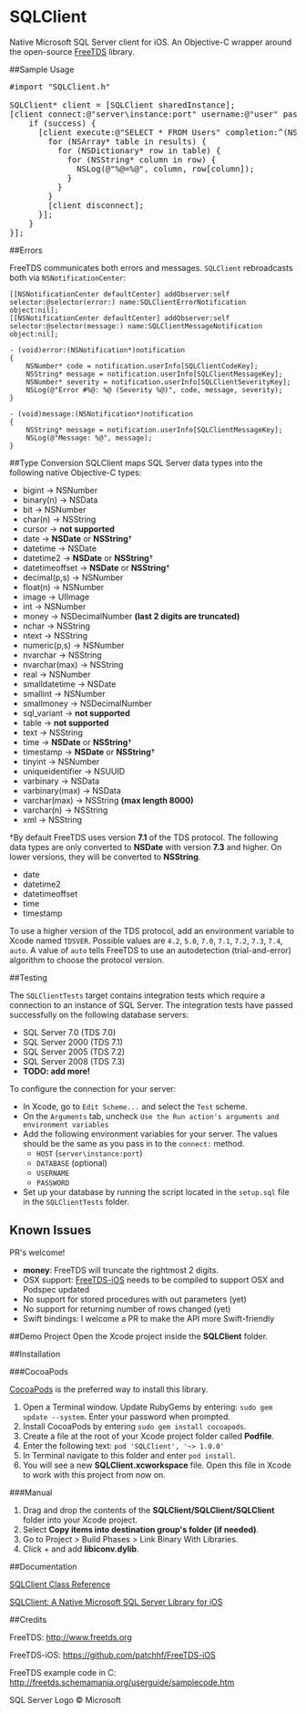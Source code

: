 SQLClient
=========

Native Microsoft SQL Server client for iOS. An Objective-C wrapper around the open-source [FreeTDS](https://github.com/FreeTDS/freetds/) library.

##Sample Usage

<pre>
&#35;import "SQLClient.h"

SQLClient* client = [SQLClient sharedInstance];
[client connect:@"server\instance:port" username:@"user" password:@"pass" database:@"db" completion:^(BOOL success) {
    if (success) {
      [client execute:@"SELECT * FROM Users" completion:^(NSArray* results) {
        for (NSArray* table in results) {
          for (NSDictionary* row in table) {
            for (NSString* column in row) {
              NSLog(@"%@=%@", column, row[column]);
            }
          }
        }             
        [client disconnect];
      }];
    }
}];
</pre>

##Errors

FreeTDS communicates both errors and messages. `SQLClient` rebroadcasts both via `NSNotificationCenter`:

```
[[NSNotificationCenter defaultCenter] addObserver:self selector:@selector(error:) name:SQLClientErrorNotification object:nil];
[[NSNotificationCenter defaultCenter] addObserver:self selector:@selector(message:) name:SQLClientMessageNotification object:nil];	

- (void)error:(NSNotification*)notification
{
	NSNumber* code = notification.userInfo[SQLClientCodeKey];
	NSString* message = notification.userInfo[SQLClientMessageKey];
	NSNumber* severity = notification.userInfo[SQLClientSeverityKey];
	NSLog(@"Error #%@: %@ (Severity %@)", code, message, severity);
}

- (void)message:(NSNotification*)notification
{
	NSString* message = notification.userInfo[SQLClientMessageKey];
	NSLog(@"Message: %@", message);
}
```

##Type Conversion
SQLClient maps SQL Server data types into the following native Objective-C types:

* bigint → NSNumber
* binary(n) → NSData
* bit → NSNumber
* char(n) → NSString
* cursor → **not supported**
* date → **NSDate** or **NSString**†
* datetime → NSDate
* datetime2 → **NSDate** or **NSString**†
* datetimeoffset → **NSDate** or **NSString**†
* decimal(p,s) → NSNumber
* float(n) → NSNumber
* image → UIImage
* int → NSNumber
* money → NSDecimalNumber **(last 2 digits are truncated)**
* nchar → NSString
* ntext → NSString
* numeric(p,s) → NSNumber
* nvarchar → NSString
* nvarchar(max) → NSString
* real → NSNumber
* smalldatetime → NSDate
* smallint → NSNumber
* smallmoney → NSDecimalNumber
* sql_variant → **not supported**
* table → **not supported**
* text → NSString
* time → **NSDate** or **NSString**†
* timestamp → **NSDate** or **NSString**†
* tinyint → NSNumber
* uniqueidentifier → NSUUID
* varbinary → NSData
* varbinary(max) → NSData
* varchar(max) → NSString **(max length 8000)**
* varchar(n) → NSString
* xml → NSString

†By default FreeTDS uses version **7.1** of the TDS protocol. The following data types are only converted to **NSDate** with version **7.3** and higher. On lower versions, they will be converted to **NSString**.

* date
* datetime2
* datetimeoffset
* time
* timestamp

To use a higher version of the TDS protocol, add an environment variable to Xcode named `TDSVER`. Possible values are
`4.2`, `5.0`, `7.0`, `7.1`, `7.2`, `7.3`, `7.4`, `auto`.
A value of `auto` tells FreeTDS to use an autodetection (trial-and-error) algorithm to choose the protocol version.

##Testing

The `SQLClientTests` target contains integration tests which require a connection to an instance of SQL Server. The integration tests have passed successfully on the following database servers:

* SQL Server 7.0 (TDS 7.0)
* SQL Server 2000 (TDS 7.1)
* SQL Server 2005 (TDS 7.2)
* SQL Server 2008 (TDS 7.3)
* **TODO: add more!**

To configure the connection for your server:

* In Xcode, go to `Edit Scheme...` and select the `Test` scheme.
* On the `Arguments` tab, uncheck `Use the Run action's arguments and environment variables`
* Add the following environment variables for your server. The values should be the same as you pass in to the `connect:` method.
	* `HOST` (`server\instance:port`)
	* `DATABASE` (optional)
	* `USERNAME`
	* `PASSWORD`
* Set up your database by running the script located in the `setup.sql` file in the `SQLClientTests` folder.

## Known Issues
PR's welcome!

* **money**: FreeTDS will truncate the rightmost 2 digits.
* OSX support: [FreeTDS-iOS](https://github.com/martinrybak/FreeTDS-iOS) needs to be compiled to support OSX and Podspec updated
* No support for stored procedures with out parameters (yet)
* No support for returning number of rows changed (yet)
* Swift bindings: I welcome a PR to make the API more Swift-friendly

##Demo Project
Open the Xcode project inside the **SQLClient** folder.


##Installation

###CocoaPods

<a href="http://cocoapods.org/?q=sqlclient">CocoaPods</a> is the preferred way to install this library.

1. Open a Terminal window. Update RubyGems by entering: `sudo gem update --system`. Enter your password when prompted.
2. Install CocoaPods by entering `sudo gem install cocoapods`.
3. Create a file at the root of your Xcode project folder called **Podfile**.
4. Enter the following text: `pod 'SQLClient', '~> 1.0.0'`
4. In Terminal navigate to this folder and enter `pod install`.
5. You will see a new **SQLClient.xcworkspace** file. Open this file in Xcode to work with this project from now on.

###Manual

1. Drag and drop the contents of the **SQLClient/SQLClient/SQLClient** folder into your Xcode project.
2. Select **Copy items into destination group's folder (if needed)**.
3. Go to Project > Build Phases > Link Binary With Libraries.
3. Click + and add **libiconv.dylib**.

##Documentation

<a href="http://htmlpreview.github.io/?https://raw.github.com/martinrybak/SQLClient/master/SQLClient/SQLClientDocs/html/index.html">SQLClient Class Reference</a>

<a href="http://wp.me/p3o7rD-cY">SQLClient: A Native Microsoft SQL Server Library for iOS</a>

##Credits

FreeTDS:
http://www.freetds.org

FreeTDS-iOS:
https://github.com/patchhf/FreeTDS-iOS

FreeTDS example code in C:
http://freetds.schemamania.org/userguide/samplecode.htm

SQL Server Logo
© Microsoft
